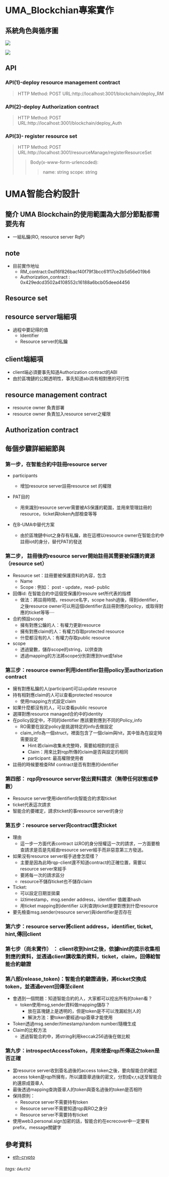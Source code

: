 # UMA_Blockchian專案實作

## 系統角色與循序圖
![](https://i.imgur.com/ozh2yUF.jpg)

![](https://i.imgur.com/aKOUILw.jpg)

## API

### API(1)-deploy resource management contract 
>HTTP Method: POST 
>URL:http://localhost:3001/blockchain/deploy_RM 

### API(2)-deploy Authorization contract 
>HTTP Method: POST 
>URL:http://localhost:3001/blockchain/deploy_Auth 

### API(3)- register resource set
>HTTP Method: POST 
>URL:http://localhost:3001/resourceManage/registerResourceSet
>>Body(x-www-form-urlencoded):   
>>>name: string
>>>scope: string


# UMA智能合約設計

## 簡介 UMA Blockchain的使用範圍為大部分節點都需要先有
- 一組私鑰(RO, resource server RqP)

## note
* 目前實作地址
    * RM_contract:0xd16f826bacf40f79f3bcc61f17ce2b5d56e019b6
    * Authorization_contract : 0x429edcd3502a4108552c16188a6bcb05deed4456

## Resource set
## resource server端細項

- 過程中要記得的值
    - Identifier
    - Resource server的私鑰

## client端細項
- client端必須要事先知道Authorization contract的ABI
- 由於區塊鏈的公開透明性，事先知道abi具有相對應的可行性

## resource management contract
- resource owner 負責部署
- resource owner 負責加入resource server之權限

## Authorization contract

## 每個步驟詳細細節與

### 第一步，在智能合約中註冊resource server
- participants
    - 增加resource server註冊resource set 的權限

- PAT目的
    - 用來識別resource server需要被AS保護的範圍，並用來管理註冊的resource，ticket與token內部檢查等等

- 在B-UMA中替代方案
    - 由於區塊鏈中iot之身存有私鑰，故在這裡以resource owner在智能合約中註冊iot的身分，替代PAT的發送

### 第二步， 註冊後的resource server開始註冊其需要被保護的資源（resource set）

- Resource set：註冊要被保護資料的內容，包含
    - Name
    - Scope : 例如： post - update，read- public
- 回傳id: 在智能合約中這個受保護的resoure set所代表的指標
    - 做法：將註冊時間，resource名字，scope hash過後，得到identifier，之後resource owner可以用這個identifier去註冊對應的policy，或取得對應的ticket等等····
- 合約預設scope
    - 擁有對應公鑰的人：有權力更新resource
    - 擁有對應claim的人：有權力存取protected resource
    - 什麼都沒有的人：有權力存取public resource
- scope
    - 透過變數，儲存scope的string，以供查詢
    - 透過mapping的方法將scope分別對應到true或false


### 第三步：resource owner利用identifier註冊policy至authorization contract
- 擁有對應私鑰的人(participant)可以update resource
- 持有相對應claim的人可以查看protected resource
    - 使用mapping方式設定claim
- 如果什麼都沒有的人，可以查看public resource
- 選擇對應resource managed合約中的identity
- 在policy設定中，不同的identifier 應該要對應到不同的Policy_info
    - RO需要在設定policy是挑選特定的info去做設定
    - claim_info為一個struct，裡面包含了一個claim與hit，其中皆為在設定時需要設定
        - Hint:若claim收集未完整時，需要給相對的提示
        - Claim：用來比對rqp所傳的claim是否與設定的相同
        - participant: 最高權限使用者
- 註冊的時候要檢查RM contract是否有對應的identifier

### 第四部： rqp向resource server發出資料請求（無帶任何狀態或參數）
- Resource server使用identifier向智能合約求取ticket
- ticket代表這次請求
- 智能合約要確定，請求ticket的事resource server的身分

### 第五步：resource server向contract請求ticket
- 理由
    - 這一步一方面代表contract 以RO的身分授權這一次的請求，一方面要檢查請求是否是先經由resource server經手而非惡意第三方發送。
- 如果沒有resource server經手過會怎麼樣？
    - 主要是因為此時rqp-client還不知道contract的正確位置，需要以resource server來經手
    - 要將每一次的請求區分
    - resource不儲存ticket也不儲存claim
- Ticket:
    - 可以設定日期並拋棄
    - 以timestamp，msg.sender address，identifier 值雜湊hash
    - 用ticket mapping到identifier 以利查詢ticket是要對應到什麼resource
- 要先檢查msg.sender(resource server)與identifier是否存在

### 第六步：resource server將client address，identifier, ticket, hint,傳回client

### 第七步（尚未實作） ： client收到hint之後，依據hint的提示收集相對應的資料，並透過client講收集的資料，ticket，claim，回傳給智能合約驗證

### 第八部(release_token)：智能合約驗證過後，將ticket交換成token，並透過event回傳至cilent
- 會遇到一個問題：知道智能合約的人，大家都可以挖出所有的token看？
    - token使用msg,sender資料做mapping儲存？
        - 放在區塊鏈上是透明的，但是token是不可以洩漏給別人的
        - 解決方法：要token要經過rqp簽章才能使用
- Token透過msg.sender/timestamp/random number/隨機生成
- Claim的比較方法
    - 透過智能合約中，將string利用keccak256過後在做比較
### 第九步：introspectAccessToken，用來檢查rqp所傳送之token是否正確
- 當resource server收到簽名過後的access token之後，要向智能合約確認access token是rqp所擁有，所以講簽章過後的密文，分割成v,r,s送至智能合約還原成簽章人
- 最後透過mapping查詢簽章人的token與簽名過後的token是否相符
- 保持原則：
    - Resource server不需要持有token
    - Resource server不需要知道rqp與RO之身分
    - Resource server不需要持有ticket
- 使用web3.personal.sign加密的話，智能合約在ecrecover中一定要有prefix，message關鍵字


## 參考資料
* [eth-crypto](https://github.com/pubkey/eth-crypto)

###### tags: `OAuth2`

